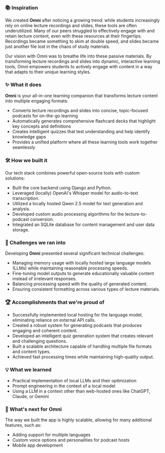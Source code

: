 ### **📚 Inspiration**  

We created **Omni** after noticing a growing trend: while students increasingly rely on online lecture recordings and slides, these tools are often underutilized. Many of our peers struggled to effectively engage with and retain lecture content, even with these resources at their fingertips. Recordings became something to skim at double speed, and slides became just another file lost in the chaos of study materials.  

Our vision with Omni was to breathe life into these passive materials. By transforming lecture recordings and slides into dynamic, interactive learning tools, Omni empowers students to actively engage with content in a way that adapts to their unique learning styles.  

### **✨ What it does**  
**Omni** is your all-in-one learning companion that transforms lecture content into multiple engaging formats:  

- Converts lecture recordings and slides into concise, topic-focused podcasts for on-the-go learning  
- Automatically generates comprehensive flashcard decks that highlight key concepts and definitions  
- Creates intelligent quizzes that test understanding and help identify knowledge gaps  
- Provides a unified platform where all these learning tools work together seamlessly  

### **🛠️ How we built it**  
Our tech stack combines powerful open-source tools with custom solutions:  

- Built the core backend using Django and Python.  
- Leveraged (locally) OpenAI's Whisper model for audio-to-text transcription.  
- Utilized a locally hosted Qwen 2.5 model for text generation and analysis.  
- Developed custom audio processing algorithms for the lecture-to-podcast conversion.  
- Integrated an SQLite database for content management and user data storage.  

### **🚧 Challenges we ran into**  
Developing **Omni** presented several significant technical challenges:  

- Managing memory usage with locally hosted large language models (LLMs) while maintaining reasonable processing speeds.  
- Fine-tuning model outputs to generate educationally valuable content instead of irrelevant responses.  
- Balancing processing speed with the quality of generated content.  
- Ensuring consistent formatting across various types of lecture materials.  

### **🏆 Accomplishments that we're proud of**  
- Successfully implemented local hosting for the language model, eliminating reliance on external API calls.  
- Created a robust system for generating podcasts that produces engaging and coherent content.  
- Developed an intelligent quiz generation system that creates relevant and challenging questions.  
- Built a scalable architecture capable of handling multiple file formats and content types.  
- Achieved fast processing times while maintaining high-quality output.  

### **💡 What we learned**  
- Practical implementation of local LLMs and their optimization  
- Prompt engineering in the context of a local model  
- Using a LLM in a context other than web-hosted ones like ChatGPT, Claude, or Gemini  

### **🚀 What's next for Omni**  
The way we built the app is highly scalable, allowing for many additional features, such as:  
- Adding support for multiple languages  
- Custom voice options and personalities for podcast hosts  
- Mobile app development  

